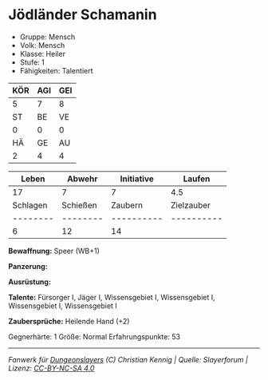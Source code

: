 # Jödländer Schamanin  
- Gruppe: Mensch  
- Volk: Mensch  
- Klasse: Heiler  
- Stufe: 1  
- Fähigkeiten: Talentiert  


| KÖR | AGI | GEI |  
| --- | --- | --- |  
| 5   | 7   | 8   |
| ST  | BE  | VE  |  
| 0   | 0   | 0   |
| HÄ  | GE  | AU  |  
| 2   | 4   | 4   |


| Leben    | Abwehr   | Initiative | Laufen     |
| -------- | -------- | ---------- | ---------- |
| 17       | 7        | 7          | 4.5        |
| Schlagen | Schießen | Zaubern    | Zielzauber |
| -------- | -------- | ---------- | ---------- |
| 6        | 12       | 14         |            |

**Bewaffnung:**
Speer (WB+1)

**Panzerung:**


**Ausrüstung:**


**Talente:**
Fürsorger I, Jäger I, Wissensgebiet I, Wissensgebiet I, Wissensgebiet I, Wissensgebiet I

**Zaubersprüche:**
Heilende Hand (+2)

Gegnerhärte: 1
Größe: Normal
Erfahrungspunkte: 53



___
*Fanwerk für [Dungeonslayers](https://www.dungeonslayers.net/) (C) Christian Kennig | Quelle: Slayerforum | Lizenz: [CC-BY-NC-SA 4.0](https://creativecommons.org/licenses/by-nc-sa/4.0/deed.de)*